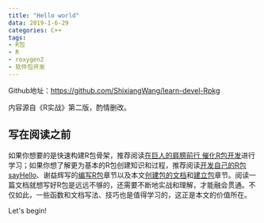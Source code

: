 ```yaml
---
title: "Hello world"
data: 2019-1-6-29   
categories: C++
tags:
- R包
- R
- roxygen2
- 软件包开发
---
```


Github地址：<https://github.com/ShixiangWang/learn-devel-Rpkg>

内容源自《R实战》第二版，酌情删改。

## 写在阅读之前

如果你想要的是快速构建R包骨架，推荐阅读[在巨人的肩膀前行 催化R包开发](http://blog.fens.me/r-package-faster/)进行学习；如果你想了解更为基本的R包创建知识和过程，推荐阅读[开发自己的R包sayHello](http://blog.fens.me/r-build-package/)、谢益辉写的[编写R包](https://bookdown.org/yihui/r-ninja/r-package.html)章节以及本文[创建包的文档](#document-pkg)和[建立包](#build-pkg)章节。阅读一篇文档就想写好R包是远远不够的，还需要不断地实战和理解，才能融会贯通。不仅如此，一些函数和文档写法、技巧也是值得学习的，这正是本文的价值所在。

Let's begin!